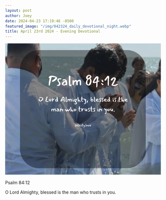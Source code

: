 ```yaml
---
layout: post
author: Joey
date: 2024-04-23 17:19:46 -0500
featured_image: "/img/042324_daily_devotional_night.webp"
title: April 23rd 2024 - Evening Devotional
---
```


[![April 23rd 2024 - Evening Devotional](/img/042324_daily_devotional_night.webp)](/img/042324_daily_devotional_night.webp)

Psalm 84:12

O Lord Almighty, blessed is the man who trusts in you.